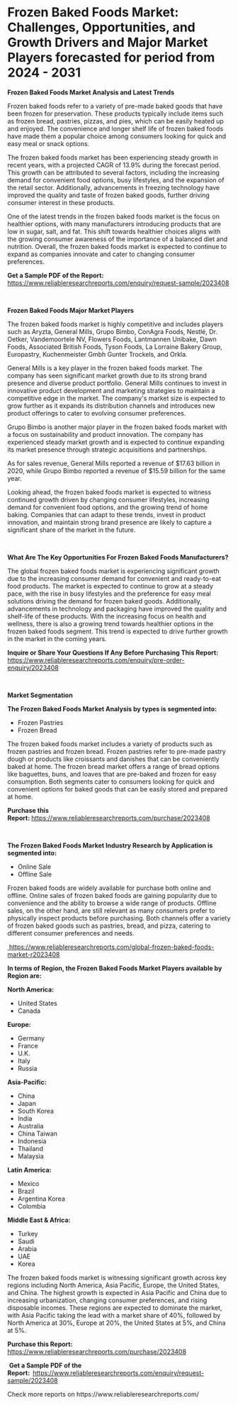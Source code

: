 <p><h1>Frozen Baked Foods Market: Challenges, Opportunities, and Growth Drivers and Major Market Players forecasted for period from 2024 - 2031</h1></p><p><strong>Frozen Baked Foods Market Analysis and Latest Trends</strong></p>
<p><p>Frozen baked foods refer to a variety of pre-made baked goods that have been frozen for preservation. These products typically include items such as frozen bread, pastries, pizzas, and pies, which can be easily heated up and enjoyed. The convenience and longer shelf life of frozen baked foods have made them a popular choice among consumers looking for quick and easy meal or snack options.</p><p>The frozen baked foods market has been experiencing steady growth in recent years, with a projected CAGR of 13.9% during the forecast period. This growth can be attributed to several factors, including the increasing demand for convenient food options, busy lifestyles, and the expansion of the retail sector. Additionally, advancements in freezing technology have improved the quality and taste of frozen baked goods, further driving consumer interest in these products.</p><p>One of the latest trends in the frozen baked foods market is the focus on healthier options, with many manufacturers introducing products that are low in sugar, salt, and fat. This shift towards healthier choices aligns with the growing consumer awareness of the importance of a balanced diet and nutrition. Overall, the frozen baked foods market is expected to continue to expand as companies innovate and cater to changing consumer preferences.</p></p>
<p><strong>Get a Sample PDF of the Report:&nbsp;</strong> <a href="https://www.reliableresearchreports.com/enquiry/request-sample/2023408">https://www.reliableresearchreports.com/enquiry/request-sample/2023408</a></p>
<p>&nbsp;</p>
<p><strong>Frozen Baked Foods Major Market Players</strong></p>
<p><p>The frozen baked foods market is highly competitive and includes players such as Aryzta, General Mills, Grupo Bimbo, ConAgra Foods, Nestlé, Dr. Oetker, Vandemoortele NV, Flowers Foods, Lantmannen Unibake, Dawn Foods, Associated British Foods, Tyson Foods, La Lorraine Bakery Group, Europastry, Kuchenmeister Gmbh Gunter Trockels, and Orkla.</p><p>General Mills is a key player in the frozen baked foods market. The company has seen significant market growth due to its strong brand presence and diverse product portfolio. General Mills continues to invest in innovative product development and marketing strategies to maintain a competitive edge in the market. The company's market size is expected to grow further as it expands its distribution channels and introduces new product offerings to cater to evolving consumer preferences.</p><p>Grupo Bimbo is another major player in the frozen baked foods market with a focus on sustainability and product innovation. The company has experienced steady market growth and is expected to continue expanding its market presence through strategic acquisitions and partnerships.</p><p>As for sales revenue, General Mills reported a revenue of $17.63 billion in 2020, while Grupo Bimbo reported a revenue of $15.59 billion for the same year.</p><p>Looking ahead, the frozen baked foods market is expected to witness continued growth driven by changing consumer lifestyles, increasing demand for convenient food options, and the growing trend of home baking. Companies that can adapt to these trends, invest in product innovation, and maintain strong brand presence are likely to capture a significant share of the market in the future.</p></p>
<p>&nbsp;</p>
<p><strong>What Are The Key Opportunities For Frozen Baked Foods Manufacturers?</strong></p>
<p><p>The global frozen baked foods market is experiencing significant growth due to the increasing consumer demand for convenient and ready-to-eat food products. The market is expected to continue to grow at a steady pace, with the rise in busy lifestyles and the preference for easy meal solutions driving the demand for frozen baked goods. Additionally, advancements in technology and packaging have improved the quality and shelf-life of these products. With the increasing focus on health and wellness, there is also a growing trend towards healthier options in the frozen baked foods segment. This trend is expected to drive further growth in the market in the coming years.</p></p>
<p><strong>Inquire or Share Your Questions If Any Before Purchasing This Report:</strong> <a href="https://www.reliableresearchreports.com/enquiry/pre-order-enquiry/2023408">https://www.reliableresearchreports.com/enquiry/pre-order-enquiry/2023408</a></p>
<p>&nbsp;</p>
<p><strong>Market Segmentation</strong></p>
<p><strong>The Frozen Baked Foods Market Analysis by types is segmented into:</strong></p>
<p><ul><li>Frozen Pastries</li><li>Frozen Bread</li></ul></p>
<p><p>The frozen baked foods market includes a variety of products such as frozen pastries and frozen bread. Frozen pastries refer to pre-made pastry dough or products like croissants and danishes that can be conveniently baked at home. The frozen bread market offers a range of bread options like baguettes, buns, and loaves that are pre-baked and frozen for easy consumption. Both segments cater to consumers looking for quick and convenient options for baked goods that can be easily stored and prepared at home.</p></p>
<p><strong>Purchase this Report:&nbsp;</strong><a href="https://www.reliableresearchreports.com/purchase/2023408">https://www.reliableresearchreports.com/purchase/2023408</a></p>
<p>&nbsp;</p>
<p><strong>The Frozen Baked Foods Market Industry Research by Application is segmented into:</strong></p>
<p><ul><li>Online Sale</li><li>Offline Sale</li></ul></p>
<p><p>Frozen baked foods are widely available for purchase both online and offline. Online sales of frozen baked foods are gaining popularity due to convenience and the ability to browse a wide range of products. Offline sales, on the other hand, are still relevant as many consumers prefer to physically inspect products before purchasing. Both channels offer a variety of frozen baked goods such as pastries, bread, and pizza, catering to different consumer preferences and needs.</p></p>
<p><a href="https://www.reliableresearchreports.com/global-frozen-baked-foods-market-r2023408">&nbsp;https://www.reliableresearchreports.com/global-frozen-baked-foods-market-r2023408</a></p>
<p><strong>In terms of Region, the Frozen Baked Foods Market Players available by Region are:</strong></p>
<p>
    <p> <strong> North America: </strong>
        <ul>
            <li>United States</li>
            <li>Canada</li>
        </ul>
        </p> 
    <p> <strong> Europe: </strong>
        <ul>
            <li>Germany</li>
            <li>France</li>
            <li>U.K.</li>
            <li>Italy</li>
            <li>Russia</li>
        </ul>
        </p> 
    <p> <strong> Asia-Pacific: </strong>
        <ul>
            <li>China</li>
            <li>Japan</li>
            <li>South Korea</li>
            <li>India</li>
            <li>Australia</li>
            <li>China Taiwan</li>
            <li>Indonesia</li>
            <li>Thailand</li>
            <li>Malaysia</li>
        </ul>
        </p> 
    <p> <strong> Latin America: </strong>
        <ul>
            <li>Mexico</li>
            <li>Brazil</li>
            <li>Argentina Korea</li>
            <li>Colombia</li>
        </ul>
        </p> 
    <p> <strong> Middle East & Africa: </strong>
        <ul>
            <li>Turkey</li>
            <li>Saudi</li>
            <li>Arabia</li>
            <li>UAE</li>
            <li>Korea</li>
        </ul>
    </p>
    </p>
<p><p>The frozen baked foods market is witnessing significant growth across key regions including North America, Asia Pacific, Europe, the United States, and China. The highest growth is expected in Asia Pacific and China due to increasing urbanization, changing consumer preferences, and rising disposable incomes. These regions are expected to dominate the market, with Asia Pacific taking the lead with a market share of 40%, followed by North America at 30%, Europe at 20%, the United States at 5%, and China at 5%.</p></p>
<p><strong>Purchase this Report: </strong><a href="https://www.reliableresearchreports.com/purchase/2023408">https://www.reliableresearchreports.com/purchase/2023408</a></p>
<p>&nbsp;<strong>Get a Sample PDF of the Report:&nbsp;&nbsp;</strong><a href="https://www.reliableresearchreports.com/enquiry/request-sample/2023408">https://www.reliableresearchreports.com/enquiry/request-sample/2023408</a></p>
<p><strong></strong></p>
<p>Check more reports on https://www.reliableresearchreports.com/</p>